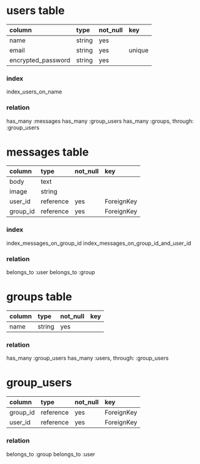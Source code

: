 # users table
|column|type|not_null|key|
|:--|:--|:--|:--|
|name|string|yes||
|email|string|yes|unique|
|encrypted_password|string|yes|　|

### index
index_users_on_name

### relation
has_many :messages
has_many :group_users
has_many :groups, through: :group_users


# messages table
|column|type|not_null|key|
|:--|:--|:--|:--|
|body|text|||
|image|string|||
|user_id|reference|yes|ForeignKey|
|group_id|reference|yes|ForeignKey|


### index
index_messages_on_group_id
index_messages_on_group_id_and_user_id

### relation
belongs_to :user
belongs_to :group


# groups table
|column|type|not_null|key|
|:--|:--|:--|:--|
|name|string|yes|　|

### relation
has_many :group_users
has_many :users, through: :group_users


# group_users
|column|type|not_null|key|
|:--|:--|:--|:--|
|group_id|reference|yes|ForeignKey|
|user_id|reference|yes|ForeignKey|


### relation
belongs_to :group
belongs_to :user
